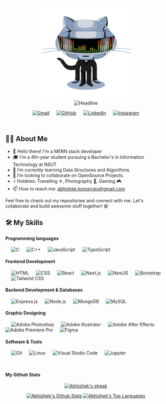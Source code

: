 <!--
**abhishekkrao/abhishekkrao** is a ✨ _special_ ✨ repository because its `README.md` (this file) appears on your GitHub profile.
Here are some ideas to get you started:
-->

<div align=center>
<img align='center' src='assets/daftpunktocat-thomas.gif' width='300'>
</div>

<div align=center>
  <img src="https://readme-typing-svg.herokuapp.com?color=%236FDA44&size=32&center=true&vCenter=true&width=600&height=50&lines=Hi+there,+I'm+Abhishek+%F0%9F%91%8B;" alt="Headline" />
</div>


<p align="center">
	<a href="mailto:abhishek.komarraju@gmail.com"><img src="https://img.shields.io/badge/Gmail-D14836?style=for-the-badge&logo=gmail&logoColor=white&color=071A2C" alt="Gmail"/></a>
	&emsp;
	<a href="https://github.com/AbhishekkRao"><img src="https://img.shields.io/badge/GitHub-100000?style=for-the-badge&logo=github&logoColor=white&color=071A2C" alt="GitHub"/></a>
	&emsp;
	<a href="https://linkedin.com/in/AbhishekkRao"><img src="https://img.shields.io/badge/Linkedin-0077b5?style=for-the-badge&logo=linkedin&color=071A2C" alt="LinkedIn"/></a>
	&emsp;
  <a href="https://instagram.com/abhi.x._" target="_blank">
    <img src="https://img.shields.io/badge/instagram-%23E4405F.svg?&style=for-the-badge&logo=instagram&logoColor=white&color=071A2C" alt="Instagram"/>
  </a>
	
</p>

<br>

## 🙋‍♀️ About Me
<!--- 🔭 I’m currently working on -->
- 👋 Hello there! I'm a MERN stack developer 
- 🎓 I'm a 4th-year student pursuing a Bachelor's in Information Technology at NSUT
- 🌱 I’m currently learning Data Structures and Algorithms.
- 👯 I’m looking to collaborate on OpenSource Projects.
- ⚡ Hobbies: Travelling ✈, Photography 📸, Gaming 🎮
- 📫 How to reach me: abhishek.komarraju@gmail.com

Feel free to check out my repositories and connect with me. Let's collaborate and build awesome stuff together! 😄

## 🛠️ My Skills

#### Programming languages

<p align="left"> 
  &emsp; 
  <img alt="C" src="https://img.shields.io/badge/C%20-%23007ACC.svg?logo=c&logoColor=white">
  &emsp;
  <img alt="C++" src="https://img.shields.io/badge/C++%20-%236D9EEB.svg?logo=c%2B%2B&logoColor=white">
  &emsp;
  <img alt="JavaScript" src="https://img.shields.io/badge/JavaScript%20-%23F7DF1E.svg?logo=javascript&logoColor=black">
  &emsp;
  <img alt="TypeScript" src="https://img.shields.io/badge/TypeScript%20-%23007ACC.svg?logo=typescript&logoColor=white">
</p>

#### Frontend Development
<p align="left"> 
    &emsp; 
    <img alt="HTML" src="https://img.shields.io/badge/HTML5%20-%23E34F26.svg?logo=html5&logoColor=white"> 
    &emsp; 
    <img alt="CSS" src="https://img.shields.io/badge/CSS3%20-%230066B8.svg?logo=css3&logoColor=white"> 
    &emsp; 
    <img alt="React" src="https://img.shields.io/badge/React-61DAFB.svg?logo=react&logoColor=black"> 
    &emsp; 
    <img alt="Next.js" src="https://img.shields.io/badge/Next.js-000000.svg?logo=next.js&logoColor=white"> 
    &emsp; 
    <img alt="NestJS" src="https://img.shields.io/badge/NestJS-E0234E.svg?logo=nestjs&logoColor=white"> 
    &emsp; 
    <img alt="Bootstrap" src="https://img.shields.io/badge/Bootstrap-7952B3.svg?logo=bootstrap&logoColor=white"> 
    &emsp; 
    <img alt="Tailwind CSS" src="https://img.shields.io/badge/Tailwind%20CSS-38B2AC.svg?logo=tailwind-css&logoColor=white"> 
</p>

#### Backend Development & Databases
<p align="left">
  &emsp;
  <img alt="Express.js" src="https://img.shields.io/badge/Express.js-404D59.svg?logo=express&logoColor=white">
  &emsp;
  <img alt="Node.js" src="https://img.shields.io/badge/Node.js-339933.svg?logo=node.js&logoColor=white">
  &emsp;
  <img alt="MongoDB" src="https://img.shields.io/badge/MongoDB-47A248.svg?logo=mongodb&logoColor=white">
  &emsp;
  <img alt="MySQL" src="https://img.shields.io/badge/MySQL-%2300f.svg?logo=mysql&logoColor=white">
</p>
  
#### Graphic Designing
<p align="left">
  &emsp;
  <img alt="Adobe Photoshop" src="https://img.shields.io/badge/Adobe%20Photoshop-%2331A8FF.svg?logo=adobe%20photoshop&logoColor=white">
  &emsp;
  <img alt="Adobe Illustrator" src="https://img.shields.io/badge/Adobe%20Illustrator-%23FF9A00.svg?logo=adobe%20illustrator&logoColor=white">
  &emsp;
  <img alt="Adobe After Effects" src="https://img.shields.io/badge/Adobe%20After%20Effects-%23FF0000.svg?logo=adobe%20after%20effects&logoColor=white">
  &emsp;
  <img alt="Adobe Premiere Pro" src="https://img.shields.io/badge/Adobe%20Premiere%20Pro-%23EA77FF.svg?logo=adobe%20premiere%20pro&logoColor=white">
  &emsp;
  <img alt="Figma" src="https://img.shields.io/badge/Figma-%23F24E1E.svg?logo=figma&logoColor=white">
</p>

#### Software & Tools
 
<p align="left">
  &emsp;
  <img alt="Git" src="https://img.shields.io/badge/Git%20-%23F05032.svg?logo=git&logoColor=white">
  &emsp;
  <img alt="Linux" src="https://img.shields.io/badge/Linux-FCC624.svg?logo=linux&logoColor=black">
  &emsp;
  <img alt="Visual Studio Code" src="https://img.shields.io/badge/Visual%20Studio%20Code-007ACC.svg?logo=visual-studio-code&logoColor=white">
  &emsp;
  <img alt="Jupyter" src="https://img.shields.io/badge/Jupyter%20-%23F37626.svg?logo=Jupyter&logoColor=white">
</p>


<br>
<be>

####  My Github Stats

<p align="center">
    <a href="https://github.com/AbhishekkRao/github-readme-streak-stats">
        <img title="🔥 Get streak stats for your profile at git.io/streak-stats" alt="Abhishek's streak" src="https://github-readme-streak-stats.herokuapp.com/?user=AbhishekkRao&theme=black-ice&hide_border=true&stroke=0000&background=060A0CD0"/>
    </a>
</p>
<div align="center">
    <a href="https://github.com/AbhishekkRao/github-readme-stats"><img alt="Abhishek's Github Stats" src="https://github-readme-stats.vercel.app/api?username=AbhishekkRao&show_icons=true&count_private=true&theme=react&hide_border=true&bg_color=0D1117" /></a>
  <a href="https://github.com/AbhishekkRao/github-readme-stats"><img alt="Abhishek's Top Languages" src="https://github-readme-stats.vercel.app/api/top-langs/?username=AbhishekkRao&langs_count=8&count_private=true&layout=compact&theme=react&hide_border=true&bg_color=0D1117" /></a>
  <br/>
<!--   <b>Note:</b> Top languages is only a metric of the languages my public code consists of and doesn't reflect experience or skill level. -->
</div>

<!--
## ❤ Views and Followers
<a href="https://github.com/Meghna-DAS/github-profile-views-counter">
    <img src="https://komarev.com/ghpvc/?username=AbhishekkRao">
</a>
<a href="https://github.com/AbhishekkRao?tab=followers"><img src="https://img.shields.io/github/followers/AbhishekkRao?label=Followers&style=social" alt="GitHub Badge"></a>

 <!--<div>
   <img align="center" height="170" src="https://github-readme-stats.vercel.app/api/top-langs/?username=abhishekkrao&layout=compact&langs_count=16&theme=github_dark"/>
  <img align="center" src="https://github-readme-stats.vercel.app/api?username=abhishekkrao&show_icons=true&theme=github_dark&include_all_commits=true&count_private=true&hide=issues"/>
</div>
<br>
<br>

<!--## my contribution graph gets eaten by a snake 🐍:
![Snake animation](https://github.com/AbhishekkRao/AbhishekkRao/blob/output/github-contribution-grid-snake.svg)-->

<!--
**AbhishekkRao/AbhishekkRao** is a ✨ _special_ ✨ repository because its `README.md` (this file) appears on your GitHub profile.
Here are some ideas to get you started:
- 🔭 I’m currently working on ...
- 🌱 I’m currently learning ...
- 👯 I’m looking to collaborate on ...
- 🤔 I’m looking for help with ...
- 💬 Ask me about ...
- 📫 How to reach me: ...
- 😄 Pronouns: ...
- ⚡ Fun fact: ...
-->
